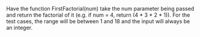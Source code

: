 Have the function FirstFactorial(num) take the num parameter being
passed and return the factorial of it (e.g. if num = 4, return (4 * 3 * 2 * 1)).
 For the test cases, the range will be between 1 and 18 and the input
 will always be an integer.
